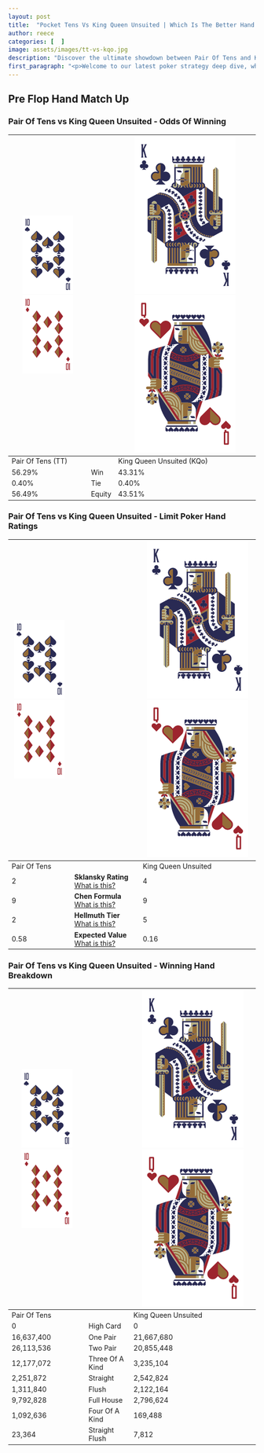 ```yaml
---
layout: post
title:  "Pocket Tens Vs King Queen Unsuited | Which Is The Better Hand In Poker? A Complete Guide"
author: reece
categories: [  ]
image: assets/images/tt-vs-kqo.jpg
description: "Discover the ultimate showdown between Pair Of Tens and King Queen Unsuited in poker! Uncover the odds, strategies, and scenarios where one hand triumphs over the other. Get ready to up your poker game with this thrilling analysis."
first_paragraph: "<p>Welcome to our latest poker strategy deep dive, where we're pitting two distinct hands against each other in a high-stakes showdown: Pair Of Tens vs King Queen Unsuited.</p><p>In the dynamic world of poker, every decision counts, and knowing which hand holds the upper hand is key to your success at the table.</p><p>In this article, we'll dissect these two hands, explore the scenarios where one dominates the other, and equip you with the knowledge to make strategic choices that can tip the odds in your favor.</p><p>Get ready to unravel the intriguing dynamics of these poker hands and elevate your game to new heights.</p>"
---
```




[comment]: # (sp0)

## Pre Flop Hand Match Up

<div class="table hand-ratings" markdown="1"> 



### Pair Of Tens vs King Queen Unsuited - Odds Of Winning


    
| ![image info](assets/images/hand1/T.png) ![image info](assets/images/hand1/To.png) |  | ![image info](assets/images/hand2/K.png) ![image info](assets/images/hand2/Qo.png) |
| -------- | -------- | -------- |
| Pair Of Tens (TT) |  | King Queen Unsuited (KQo) |
| 56.29% | Win | 43.31% |
| 0.40% | Tie | 0.40% |
| 56.49% | Equity | 43.51% |




[comment]: # (sp1)



### Pair Of Tens vs King Queen Unsuited - Limit Poker Hand Ratings


    
| ![image info](assets/images/hand1/T.png) ![image info](assets/images/hand1/To.png) |  | ![image info](assets/images/hand2/K.png) ![image info](assets/images/hand2/Qo.png) |
| -------- | -------- | -------- |
| Pair Of Tens |  | King Queen Unsuited |
| 2 | **Sklansky Rating** [What is this?](/sklansky-rating-explained) | 4 |
| 9 | **Chen Formula** [What is this?](/chen-formula-explained) | 9 |
| 2 | **Hellmuth Tier** [What is this?](/Hellmuth-tier-explained) | 5 |
| 0.58 | **Expected Value** [What is this?](/expected-value-explained) | 0.16 |




[comment]: # (sp2)



### Pair Of Tens vs King Queen Unsuited - Winning Hand Breakdown


    
| ![image info](assets/images/hand1/T.png) ![image info](assets/images/hand1/To.png) |  | ![image info](assets/images/hand2/K.png) ![image info](assets/images/hand2/Qo.png) |
| -------- | -------- | -------- |
| Pair Of Tens |  | King Queen Unsuited |
| 0 | High Card | 0 |
| 16,637,400 | One Pair | 21,667,680 |
| 26,113,536 | Two Pair | 20,855,448 |
| 12,177,072 | Three Of A Kind | 3,235,104 |
| 2,251,872 | Straight | 2,542,824 |
| 1,311,840 | Flush | 2,122,164 |
| 9,792,828 | Full House | 2,796,624 |
| 1,092,636 | Four Of A Kind | 169,488 |
| 23,364 | Straight Flush | 7,812 |




[comment]: # (sp3)



</div>

[comment]: # (sp4)



[comment]: # (sp5)


